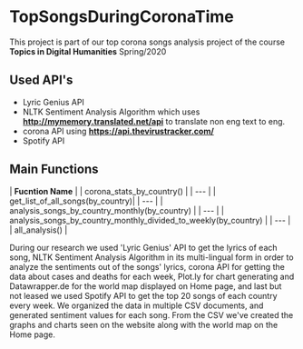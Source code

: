 # TopSongsDuringCoronaTime
This project is part of our top corona songs analysis project of the course **Topics in Digital Humanities** Spring/2020

## Used API's
- Lyric Genius API
- NLTK Sentiment Analysis Algorithm which uses **http://mymemory.translated.net/api** to translate non eng text to eng.
- corona API using **https://api.thevirustracker.com/**
- Spotify API

## Main Functions
| **Fucntion Name** |
| corona_stats_by_country() |
| --- |
| get_list_of_all_songs(by_country)|
| --- |
| analysis_songs_by_country_monthly(by_country) |
| --- |
| analysis_songs_by_country_monthly_divided_to_weekly(by_country) |
| --- |
| all_analysis() |

During our research we used 'Lyric Genius' API to get the lyrics of each song, NLTK Sentiment Analysis Algorithm in its multi-lingual form in order to analyze the sentiments out of the songs' lyrics, corona API for getting the data about cases and deaths for each week, Plot.ly for chart generating and Datawrapper.de for the world map displayed on Home page, and last but not leased we used Spotify API to get the top 20 songs of each country every week. We organized the data in multiple CSV documents, and generated sentiment values for each song. From the CSV we've created the graphs and charts seen on the website along with the world map on the Home page.
